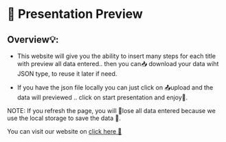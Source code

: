 # 📝 Presentation Preview 
## Overview💡:

* This website will give you the ability to insert many steps for each title with preview all data entered.. then you can📥 download your data wiht JSON type, to reuse it later if need. 

* If you have the json file locally you can just click on 📤upload and the data will previewed .. click on start presentation and enjoy📎.

NOTE: If you refresh the page, you will 🧹lose all data entered because we use the local storage to save the data 🥲. 


You can visit our website on [click here 🚀](https://google.com)

